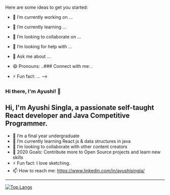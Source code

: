 Here are some ideas to get you started:

- 🔭 I’m currently working on ...
- 🌱 I’m currently learning ...
- 👯 I’m looking to collaborate on ...
- 🤔 I’m looking for help with ...
- 💬 Ask me about ...

- 😄 Pronouns: ..### Connect with me:
.
- ⚡ Fun fact: ...
-->
### Hi there, I'm Ayushi! 👋

## Hi, I'm Ayushi Singla, a passionate self-taught React developer and Java Competitive Programmer.

- 🔭 I’m a final year undergraduate
- 🌱 I’m currently learning React.js & data structures in java
- 👯 I’m looking to collaborate with other content creators
- 🥅 2020 Goals: Contribute more to Open Source projects and learn new skills
- ⚡ Fun fact: I love sketching.
- 📫 How to reach me: https://www.linkedin.com/in/ayushisingla/

---
[![Top Langs](https://github-readme-stats.vercel.app/api/top-langs/?username=ayushisingla&layout=compact)](https://github.com/ayushisingla
)

